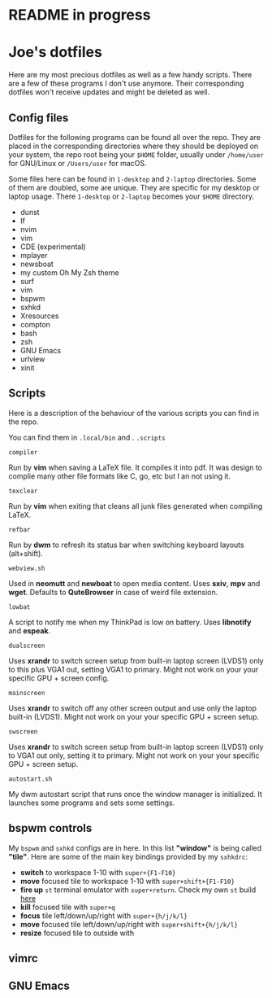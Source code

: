 # README in progress
#  Joe's dotfiles
Here are my most precious dotfiles as well as a few handy scripts. 
There are a few of these programs I don't use anymore. Their corresponding dotfiles won't receive updates and might be deleted as well.

## Config files

Dotfiles for the following programs can be found all over the repo. 
They are placed in the corresponding directories where they should be deployed on your system, the repo root being your `$HOME` folder, usually under `/home/user` for GNU/Linux or `/Users/user` for macOS.

Some files here can be found in `1-desktop` and `2-laptop` directories. Some of them are doubled, some are unique. They are specific for my desktop or laptop usage. 
There `1-desktop` or `2-laptop` becomes your `$HOME` directory.

+ dunst 
+ lf
+ nvim
+ vim
+ CDE (experimental)
+ mplayer
+ newsboat
+ my custom Oh My Zsh theme
+ surf
+ vim
+ bspwm
+ sxhkd
+ Xresources
+ compton
+ bash
+ zsh
+ GNU Emacs
+ urlview
+ xinit

## Scripts

Here is a description of the behaviour of the various scripts you can find in the repo.

You can find them in `.local/bin` and .
`.scripts`

`compiler`

Run by **vim** when saving a LaTeX file. It compiles it into pdf. 
It was design to complie many other file formats like C, go, etc but I an not using it.

`texclear`

Run by **vim** when exiting that cleans all junk files generated when compiling LaTeX.

`refbar`

Run by **dwm** to refresh its status bar when switching keyboard layouts (alt+shift).

`webview.sh`

Used in **neomutt** and **newboat** to open media content. Uses **sxiv**, **mpv** and **wget**. Defaults to **QuteBrowser** in case of weird file extension.

`lowbat`

A script to notify me when my ThinkPad is low on battery. Uses **libnotify** and **espeak**.

`dualscreen`

Uses **xrandr** to switch screen setup from built-in laptop screen (LVDS1) only to this plus VGA1 out, setting VGA1 to primary. 
Might not work on your your specific GPU + screen config.

`mainscreen`

Uses **xrandr** to switch off any other screen output and use only the laptop built-in (LVDS1). 
Might not work on your your specific GPU + screen setup.

`swscreen`

Uses **xrandr** to switch screen setup from built-in laptop screen (LVDS1) only to VGA1 out only, setting it to primary. 
Might not work on your your specific GPU + screen setup.

`autostart.sh`

My dwm autostart script that runs once the window manager is initialized. 
It launches some programs and sets some settings.

## bspwm controls

My `bspwm` and `sxhkd` configs are in here. In this list **"window"** is being called **"tile"**. 
Here are some of the main key bindings provided by my `sxhkdrc`:
+ **switch** to workspace 1-10 with `super+{F1-F10}`
+ **move** focused tile to workspace 1-10 with `super+shift+{F1-F10}`
+ **fire up** `st` terminal emulator with `super+return`. Check my own `st` build [here](https://github.com/JozanLeClerc/st-laptop)
+ **kill** focused tile with `super+q`
+ **focus** tile left/down/up/right with `super+{h/j/k/l}`
+ **move** focused tile left/down/up/right with `super+shift+{h/j/k/l}`
+ **resize** focused tile to outside with

## vimrc

## GNU Emacs